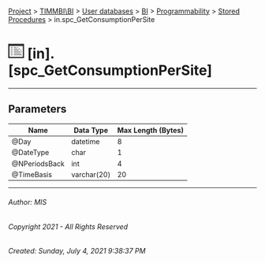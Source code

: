 #### 

[Project](../../../../../index.md) > [TIMMBI\\BI](../../../../index.md) > [User databases](../../../index.md) > [BI](../../index.md) > [Programmability](../index.md) > [Stored Procedures](Stored_Procedures.md) > in.spc_GetConsumptionPerSite

# ![Stored Procedures](../../../../../Images/StoredProcedure32.png) [in].[spc_GetConsumptionPerSite]

---

## <a name="#parameters"></a>Parameters

| Name | Data Type | Max Length (Bytes) |
|---|---|---|
| @Day | datetime | 8 |
| @DateType | char | 1 |
| @NPeriodsBack | int | 4 |
| @TimeBasis | varchar(20) | 20 |


---

###### Author:  MIS

###### Copyright 2021 - All Rights Reserved

###### Created: Sunday, July 4, 2021 9:38:37 PM


